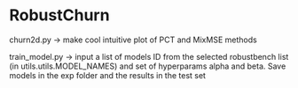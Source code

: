 # RobustChurn

churn2d.py -> make cool intuitive plot of PCT and MixMSE methods

train_model.py -> input a list of models ID from the selected
robustbench list (in utils.utils.MODEL_NAMES)
and set of hyperparams alpha and beta.
Save models in the exp folder and the results in the test set